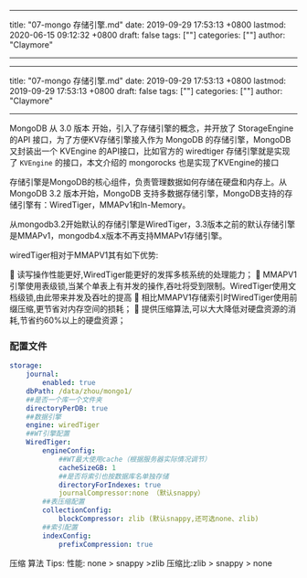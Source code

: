
---
title: "07-mongo 存储引擎.md"
date: 2019-09-29 17:53:13 +0800
lastmod: 2020-06-15 09:12:32 +0800
draft: false
tags: [""]
categories: [""]
author: "Claymore"

---

---
title: "07-mongo 存储引擎.md"
date: 2019-09-29 17:53:13 +0800
lastmod: 2019-09-29 17:53:13 +0800
draft: false
tags: [""]
categories: [""]
author: "Claymore"

---
MongoDB 从 3.0 版本 开始，引入了存储引擎的概念，并开放了 StorageEngine 的API 接口，为了方便KV存储引擎接入作为 MongoDB 的存储引擎，MongoDB 又封装出一个 KVEngine 的API接口，比如官方的 wiredtiger 存储引擎就是实现了 `KVEngine` 的接口，本文介绍的 mongorocks 也是实现了KVEngine的接口



存储引擎是MongoDB的核心组件，负责管理数据如何存储在硬盘和内存上。从MongoDB 3.2 版本开始，MongoDB 支持多数据存储引擎，MongoDB支持的存储引擎有：WiredTiger，MMAPv1和In-Memory。

从mongodb3.2开始默认的存储引擎是WiredTiger，3.3版本之前的默认存储引擎是MMAPv1，mongodb4.x版本不再支持MMAPv1存储引擎。

wiredTiger相对于MMAPV1其有如下优势:

 读写操作性能更好,WiredTiger能更好的发挥多核系统的处理能力；
 MMAPV1引擎使用表级锁,当某个单表上有并发的操作,吞吐将受到限制。WiredTiger使用文档级锁,由此带来并发及吞吐的提高
 相比MMAPV1存储索引时WiredTiger使用前缀压缩,更节省对内存空间的损耗；
 提供压缩算法,可以大大降低对硬盘资源的消耗,节省约60%以上的硬盘资源；



### 配置文件

```yaml
storage:
    journal:
        enabled: true
    dbPath: /data/zhou/mongo1/
    ##是否一个库一个文件夹
    directoryPerDB: true
    ##数据引擎
    engine: wiredTiger
    ##WT引擎配置
    WiredTiger:
        engineConfig:
            ##WT最大使用cache（根据服务器实际情况调节）
            cacheSizeGB: 1
            ##是否将索引也按数据库名单独存储
            directoryForIndexes: true
            journalCompressor:none （默认snappy）
        ##表压缩配置
        collectionConfig:
            blockCompressor: zlib (默认snappy,还可选none、zlib)
        ##索引配置
        indexConfig:
            prefixCompression: true
```

压缩 算法 Tips:
性能: none > snappy >zlib
压缩比:zlib > snappy > none

 